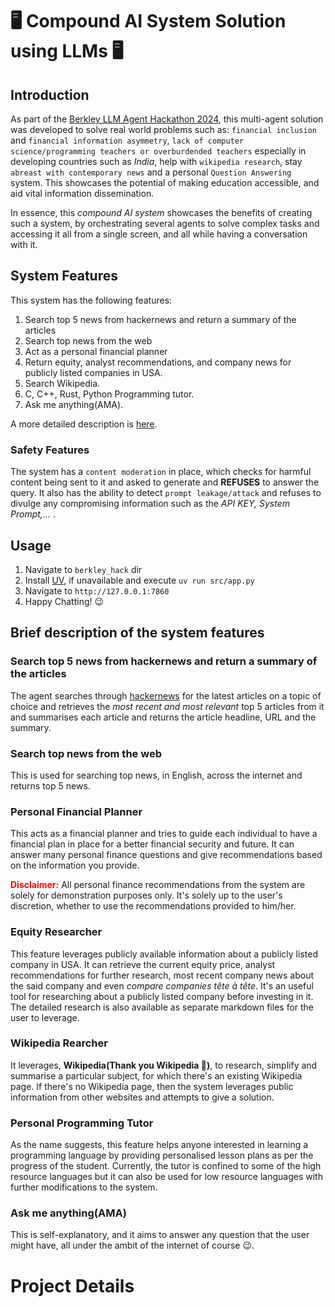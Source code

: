 # 🖥️ Compound AI System Solution using LLMs 🖥️

## Introduction

As part of the [Berkley LLM Agent Hackathon 2024](https://rdi.berkeley.edu/llm-agents-hackathon/), this multi-agent solution was developed to solve real world problems such as: `financial inclusion` and `financial information asymmetry`, `lack of computer science/programming teachers or overburdended teachers` especially in developing countries such as *India*, help with `wikipedia research`, stay `abreast with contemporary news` and a personal `Question Answering` system.
This showcases the potential of making education accessible, and aid vital information dissemination.

In essence, this *compound AI system* showcases the benefits of creating such a system, by orchestrating several agents to solve complex tasks and accessing it all from a single screen, and all while having a conversation with it.

## System Features

This system has the following features:

1. Search top 5 news from hackernews and return a summary of the articles
2. Search top news from the web
3. Act as a personal financial planner
4. Return equity, analyst recommendations, and company news for publicly listed
companies in USA.
5. Search Wikipedia.
6. C, C++, Rust, Python Programming tutor.
7. Ask me anything(AMA).

A more detailed description is [here](#brief-description-of-the-system-features).

### Safety Features

The system has a `content moderation` in place, which checks for harmful content being sent to it and asked to generate and **REFUSES** to answer the query.
It also has the ability to detect `prompt leakage/attack` and refuses to divulge any compromising information such as the *API KEY, System Prompt,...* .

## Usage

1. Navigate to `berkley_hack` dir
2. Install [UV](https://docs.astral.sh/uv/getting-started/installation/), if unavailable and execute `uv run src/app.py`
3. Navigate to `http://127.0.0.1:7860`
4. Happy Chatting! 😉

## Brief description of the system features

### Search top 5 news from hackernews and return a summary of the articles

The agent searches through [hackernews](https://thehackernews.com/) for the latest articles on a topic of choice and retrieves the *most recent and most relevant* top 5 articles from it and summarises each article and returns the article headline, URL and the summary.

### Search top news from the web

This is used for searching top news, in English, across the internet and returns top 5 news.

### Personal Financial Planner

This acts as a financial planner and tries to guide each individual to have a financial plan in place for a better financial security and future. It can answer many personal finance questions and give recommendations based on the information you provide.

<span style="color:red;">**Disclaimer:**</span>
All personal finance recommendations from the system are solely for demonstration purposes only. It's solely up to the user's discretion, whether to use the recommendations provided to him/her.

### Equity Researcher

This feature leverages publicly available information about a publicly listed company in USA. It can retrieve the current equity price, analyst recommendations for further research, most recent company news about the said company and even *compare companies tête à tête*. It's an useful tool for researching about a publicly listed company before investing in it.
The detailed research is also available as separate markdown files for the user to leverage.

### Wikipedia Rearcher

It leverages, **Wikipedia(Thank you Wikipedia 🙏)**, to research, simplify and summarise a particular subject, for which there's an existing Wikipedia page. If there's no Wikipedia page, then the system leverages public information from other websites and attempts to give a solution.

### Personal Programming Tutor

As the name suggests, this feature helps anyone interested in learning a programming language by providing personalised lesson plans as per the progress of the student. Currently, the tutor is confined to some of the high resource languages but it can also be used for low resource languages with further modifications to the system.

### Ask me anything(AMA)

This is self-explanatory, and it aims to answer any question that the user might have, all under the ambit of the internet of course 😉.

# Project Details
